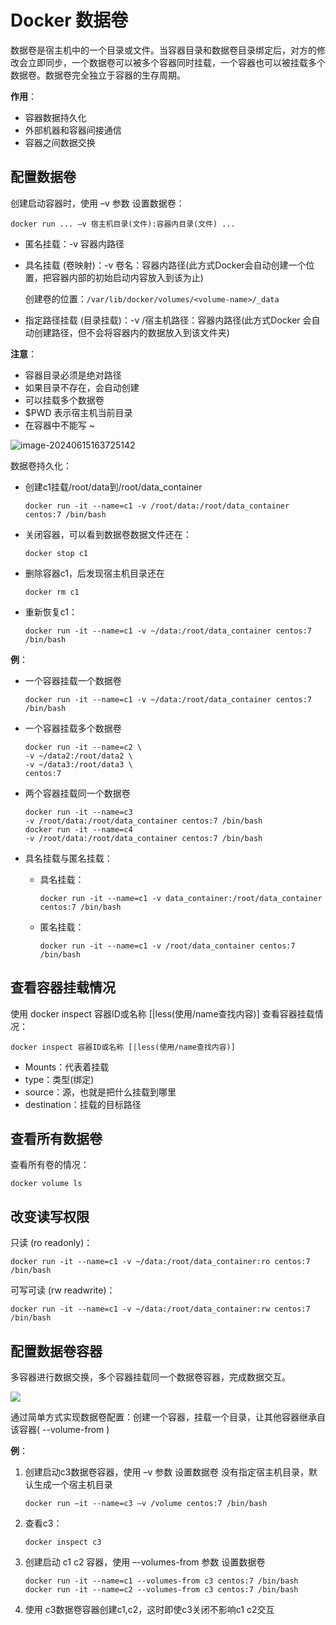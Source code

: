 # Docker 数据卷

数据卷是宿主机中的一个目录或文件。当容器目录和数据卷目录绑定后，对方的修改会立即同步，一个数据卷可以被多个容器同时挂载，一个容器也可以被挂载多个数据卷。数据卷完全独立于容器的生存周期。

**作用**：

- 容器数据持久化
- 外部机器和容器间接通信
- 容器之间数据交换

## 配置数据卷

创建启动容器时，使用 –v 参数 设置数据卷：

```shell
docker run ... –v 宿主机目录(文件):容器内目录(文件) ...
```

- 匿名挂载：-v  容器内路径

- 具名挂载 (卷映射)：-v  卷名：容器内路径(此方式Docker会自动创建一个位置，把容器内部的初始启动内容放入到该为止)

  创建卷的位置：`/var/lib/docker/volumes/<volume-name>/_data`

- 指定路径挂载 (目录挂载)：-v  /宿主机路径：容器内路径(此方式Docker 会自动创建路径，但不会将容器内的数据放入到该文件夹)

**注意**：

- 容器目录必须是绝对路径
- 如果目录不存在，会自动创建
- 可以挂载多个数据卷
- $PWD 表示宿主机当前目录
- 在容器中不能写 ~

![image-20240615163725142](https://cdn.jsdelivr.net/gh/letengzz/tc2/img202406151637749.png)

数据卷持久化：

- 创建c1挂载/root/data到/root/data_container

  ```shell
  docker run -it --name=c1 -v /root/data:/root/data_container centos:7 /bin/bash
  ```

- 关闭容器，可以看到数据卷数据文件还在：

  ```shell
  docker stop c1
  ```

- 删除容器c1，后发现宿主机目录还在

  ```shell
  docker rm c1
  ```

- 重新恢复c1：

  ```shell
  docker run -it --name=c1 -v ~/data:/root/data_container centos:7 /bin/bash
  ```

**例**：

- 一个容器挂载一个数据卷

  ```shell
  docker run -it --name=c1 -v ~/data:/root/data_container centos:7 /bin/bash
  ```

- 一个容器挂载多个数据卷

  ```shell
  docker run -it --name=c2 \
  -v ~/data2:/root/data2 \
  -v ~/data3:/root/data3 \
  centos:7
  ```

- 两个容器挂载同一个数据卷

  ```shell
  docker run -it --name=c3 
  -v /root/data:/root/data_container centos:7 /bin/bash
  docker run -it --name=c4 
  -v /root/data:/root/data_container centos:7 /bin/bash
  ```

- 具名挂载与匿名挂载：

  - 具名挂载：

    ```shell
    docker run -it --name=c1 -v data_container:/root/data_container centos:7 /bin/bash
    ```

  - 匿名挂载：

    ```shell
    docker run -it --name=c1 -v /root/data_container centos:7 /bin/bash
    ```

## 查看容器挂载情况

使用 docker inspect 容器ID或名称 [|less(使用/name查找内容)] 查看容器挂载情况：

```
docker inspect 容器ID或名称 [|less(使用/name查找内容)]
```

- Mounts：代表着挂载
- type：类型(绑定)
- source：源，也就是把什么挂载到哪里
- destination：挂载的目标路径

## 查看所有数据卷

查看所有卷的情况：

```shell
docker volume ls
```

## 改变读写权限

只读 (ro readonly)：

```shell
docker run -it --name=c1 -v ~/data:/root/data_container:ro centos:7 /bin/bash
```

可写可读 (rw readwrite)：

```shell
docker run -it --name=c1 -v ~/data:/root/data_container:rw centos:7 /bin/bash
```

## 配置数据卷容器

多容器进行数据交换，多个容器挂载同一个数据卷容器，完成数据交互。

![](https://cdn.jsdelivr.net/gh/letengzz/tc2/img202406151644479.png)

通过简单方式实现数据卷配置：创建一个容器，挂载一个目录，让其他容器继承自该容器( --volume-from )

**例**：

1. 创建启动c3数据卷容器，使用 –v 参数 设置数据卷
    没有指定宿主机目录，默认生成一个宿主机目录

    ```shell
    docker run –it --name=c3 –v /volume centos:7 /bin/bash
    ```

2. 查看c3：

    ```shell
    docker inspect c3
    ```

3. 创建启动 c1 c2 容器，使用 –-volumes-from 参数 设置数据卷

    ```shell
    docker run -it --name=c1 --volumes-from c3 centos:7 /bin/bash
    docker run -it --name=c2 --volumes-from c3 centos:7 /bin/bash
    ```

4. 使用 c3数据卷容器创建c1,c2，这时即使c3关闭不影响c1 c2交互